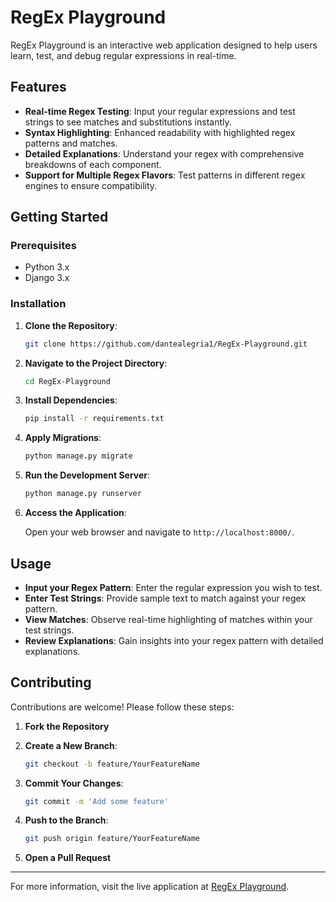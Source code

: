 # RegEx Playground

RegEx Playground is an interactive web application designed to help users learn, test, and debug regular expressions in real-time.

## Features

- **Real-time Regex Testing**: Input your regular expressions and test strings to see matches and substitutions instantly.
- **Syntax Highlighting**: Enhanced readability with highlighted regex patterns and matches.
- **Detailed Explanations**: Understand your regex with comprehensive breakdowns of each component.
- **Support for Multiple Regex Flavors**: Test patterns in different regex engines to ensure compatibility.

## Getting Started

### Prerequisites

- Python 3.x
- Django 3.x

### Installation

1. **Clone the Repository**:

   ```bash
   git clone https://github.com/dantealegria1/RegEx-Playground.git
   ```

2. **Navigate to the Project Directory**:

   ```bash
   cd RegEx-Playground
   ```

3. **Install Dependencies**:

   ```bash
   pip install -r requirements.txt
   ```

4. **Apply Migrations**:

   ```bash
   python manage.py migrate
   ```

5. **Run the Development Server**:

   ```bash
   python manage.py runserver
   ```

6. **Access the Application**:

   Open your web browser and navigate to `http://localhost:8000/`.

## Usage

- **Input your Regex Pattern**: Enter the regular expression you wish to test.
- **Enter Test Strings**: Provide sample text to match against your regex pattern.
- **View Matches**: Observe real-time highlighting of matches within your test strings.
- **Review Explanations**: Gain insights into your regex pattern with detailed explanations.

## Contributing

Contributions are welcome! Please follow these steps:

1. **Fork the Repository**
2. **Create a New Branch**:

   ```bash
   git checkout -b feature/YourFeatureName
   ```

3. **Commit Your Changes**:

   ```bash
   git commit -m 'Add some feature'
   ```

4. **Push to the Branch**:

   ```bash
   git push origin feature/YourFeatureName
   ```

5. **Open a Pull Request**


---

For more information, visit the live application at [RegEx Playground](https://regex-playground.onrender.com/). 
